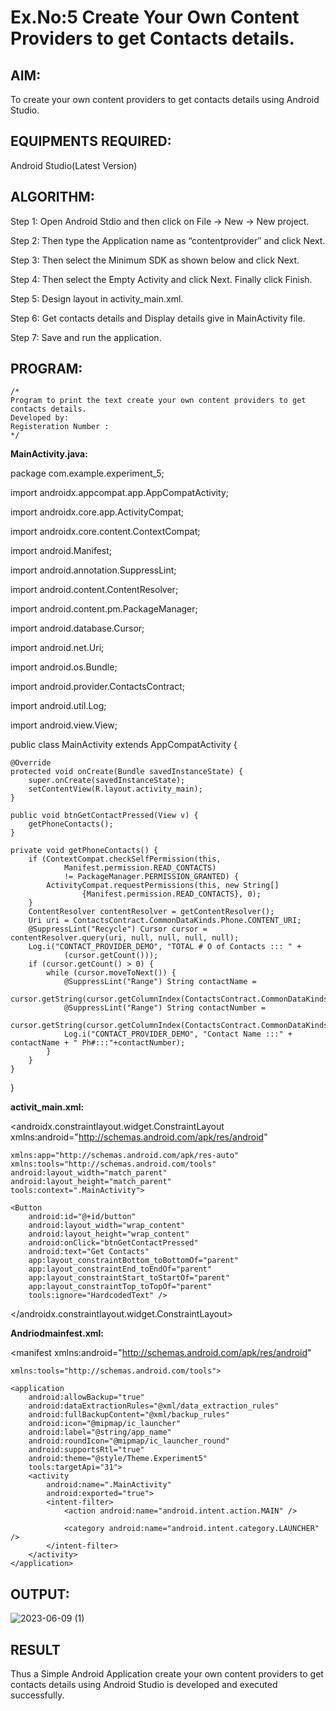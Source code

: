 
# Ex.No:5 Create Your Own Content Providers to get Contacts details.


## AIM:

To create your own content providers to get contacts details using Android Studio.

## EQUIPMENTS REQUIRED:

Android Studio(Latest Version)

## ALGORITHM:

Step 1: Open Android Stdio and then click on File -> New -> New project.

Step 2: Then type the Application name as “contentprovider″ and click Next. 

Step 3: Then select the Minimum SDK as shown below and click Next.

Step 4: Then select the Empty Activity and click Next. Finally click Finish.

Step 5: Design layout in activity_main.xml.

Step 6: Get contacts details and Display details give in MainActivity file.

Step 7: Save and run the application.

## PROGRAM:
```
/*
Program to print the text create your own content providers to get contacts details.
Developed by:
Registeration Number :
*/
```

**MainActivity.java:**

package com.example.experiment_5;

import androidx.appcompat.app.AppCompatActivity;

import androidx.core.app.ActivityCompat;

import androidx.core.content.ContextCompat;

import android.Manifest;

import android.annotation.SuppressLint;

import android.content.ContentResolver;

import android.content.pm.PackageManager;

import android.database.Cursor;

import android.net.Uri;

import android.os.Bundle;

import android.provider.ContactsContract;

import android.util.Log;

import android.view.View;

public class MainActivity extends AppCompatActivity
{

    @Override
    protected void onCreate(Bundle savedInstanceState) {
        super.onCreate(savedInstanceState);
        setContentView(R.layout.activity_main);
    }

    public void btnGetContactPressed(View v) {
        getPhoneContacts();
    }

    private void getPhoneContacts() {
        if (ContextCompat.checkSelfPermission(this,
                Manifest.permission.READ_CONTACTS)
                != PackageManager.PERMISSION_GRANTED) {
            ActivityCompat.requestPermissions(this, new String[]
                    {Manifest.permission.READ_CONTACTS}, 0);
        }
        ContentResolver contentResolver = getContentResolver();
        Uri uri = ContactsContract.CommonDataKinds.Phone.CONTENT_URI;
        @SuppressLint("Recycle") Cursor cursor = contentResolver.query(uri, null, null, null, null);
        Log.i("CONTACT_PROVIDER_DEMO", "TOTAL # O of Contacts ::: " +
                (cursor.getCount()));
        if (cursor.getCount() > 0) {
            while (cursor.moveToNext()) {
                @SuppressLint("Range") String contactName =
                        cursor.getString(cursor.getColumnIndex(ContactsContract.CommonDataKinds.Phone.DISPLAY_NAME));
                @SuppressLint("Range") String contactNumber =
                        cursor.getString(cursor.getColumnIndex(ContactsContract.CommonDataKinds.Phone.NUMBER));
                Log.i("CONTACT_PROVIDER_DEMO", "Contact Name :::" + contactName + " Ph#:::"+contactNumber);
            }
        }
    }
}

**activit_main.xml:**

<?xml version="1.0" encoding="utf-8"?>

<androidx.constraintlayout.widget.ConstraintLayout xmlns:android="http://schemas.android.com/apk/res/android"

    xmlns:app="http://schemas.android.com/apk/res-auto"
    xmlns:tools="http://schemas.android.com/tools"
    android:layout_width="match_parent"
    android:layout_height="match_parent"
    tools:context=".MainActivity">

    <Button
        android:id="@+id/button"
        android:layout_width="wrap_content"
        android:layout_height="wrap_content"
        android:onClick="btnGetContactPressed"
        android:text="Get Contacts"
        app:layout_constraintBottom_toBottomOf="parent"
        app:layout_constraintEnd_toEndOf="parent"
        app:layout_constraintStart_toStartOf="parent"
        app:layout_constraintTop_toTopOf="parent"
        tools:ignore="HardcodedText" />
        
</androidx.constraintlayout.widget.ConstraintLayout>

**Andriodmainfest.xml:**

<?xml version="1.0" encoding="utf-8"?>

<manifest xmlns:android="http://schemas.android.com/apk/res/android"
          
    xmlns:tools="http://schemas.android.com/tools">

    <application
        android:allowBackup="true"
        android:dataExtractionRules="@xml/data_extraction_rules"
        android:fullBackupContent="@xml/backup_rules"
        android:icon="@mipmap/ic_launcher"
        android:label="@string/app_name"
        android:roundIcon="@mipmap/ic_launcher_round"
        android:supportsRtl="true"
        android:theme="@style/Theme.Experiment5"
        tools:targetApi="31">
        <activity
            android:name=".MainActivity"
            android:exported="true">
            <intent-filter>
                <action android:name="android.intent.action.MAIN" />

                <category android:name="android.intent.category.LAUNCHER" />
            </intent-filter>
        </activity>
    </application>

</manifest>

## OUTPUT:

![2023-06-09 (1)](https://github.com/Vijayalakshmi230/Mobile-Application-Development/assets/127175503/7ea9d06b-f204-4a6b-bfa1-7d0fb8c6bf19)


## RESULT
Thus a Simple Android Application create your own content providers to get contacts details using Android Studio is developed and executed successfully.
